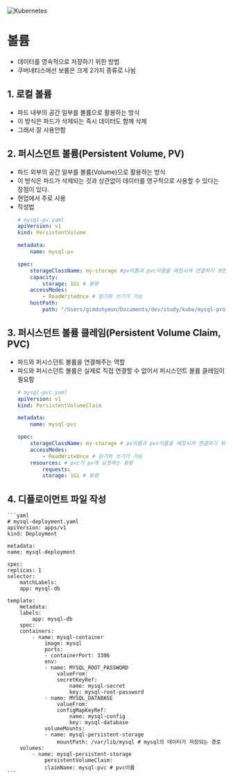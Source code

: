 ![Kubernetes](https://github.com/user-attachments/assets/3ec2d35d-184a-480a-878f-1f89f9547880)

# 볼륨
- 데이터를 영속적으로 저장하기 위한 방법
- 쿠버네티스에선 보륨은 크게 2가지 종류로 나뉨

## 1. 로컬 볼륨
- 파드 내부의 공간 일부를 볼륨으로 활용하는 방식
- 이 방식은 파드가 삭제되는 즉시 데이터도 함께 삭제
- 그래서 잘 사용안함

## 2. 퍼시스던트 볼륨(Persistent Volume, PV)
- 파드 외부의 공간 일부를 볼륨(Volume)으로 활용하는 방식
- 이 방식은 파드가 삭제되는 것과 상관없이 데이터를 영구적으로 사용할 수 있다는 장점이 있다.
- 현업에서 주로 사용
- 작성법
    ```yaml
    # mysql-pv.yaml
    apiVersion: v1
    kind: PersistentVolume

    metadata:
        name: mysql-pv

    spec:
        storageClassName: my-storage #pv이름과 pvc이름을 매칭시켜 연결하기 위한 이름
        capacity:
            storage: 1Gi # 용량
        accessModes:
            - ReadWriteOnce # 읽기와 쓰기가 가능
        hostPath: 
            path: "/Users/gimduhyeon/Documents/dev/study/kube/mysql-project/data" # 쿠버네티스가 사용할 경로(내 실제 경로를 사용해야함)
    ```

## 3. 퍼시스던트 볼륨 클레임(Persistent Volume Claim, PVC)
- 파드와 퍼시스던트 볼륨을 연결해주는 역할
- 파드와 퍼시스던트 볼륨은 실제로 직접 연결할 수 없어서 퍼시스던트 볼륨 클레임이 필요함
    ```yaml
    # mysql-pvc.yaml
    apiVersion: v1
    kind: PersistentVolumeClaim

    metadata:
        name: mysql-pvc

    spec: 
        storageClassName: my-storage # pv이름과 pvc이름을 매칭시켜 연결하기 위한 이름
        accessModes:
            - ReadWriteOnce # 읽기와 쓰기가 가능
        resources: # pvc가 pv에 요청하는 용량
            requests:
            storage: 1Gi # 용량
    ```

## 4. 디플로이먼트 파일 작성
    ```yaml
    # mysql-deployment.yaml
    apiVersion: apps/v1
    kind: Deployment

    metadata:
    name: mysql-deployment

    spec:
    replicas: 1
    selector:
        matchLabels:
        app: mysql-db
        
    template:
        metadata:
        labels:
            app: mysql-db
        spec:
        containers:
            - name: mysql-container
                image: mysql
                ports:
                - containerPort: 3306
                env:
                - name: MYSQL_ROOT_PASSWORD
                    valueFrom: 
                    secretKeyRef:
                        name: mysql-secret
                        key: mysql-root-password
                - name: MYSQL_DATABASE
                    valueFrom:
                    configMapKeyRef:
                        name: mysql-config
                        key: mysql-database
                volumeMounts:
                - name: mysql-persistent-storage
                    mountPath: /var/lib/mysql # mysql의 데이터가 저장되는 경로
        volumes:
            - name: mysql-persistent-storage
                persistentVolumeClaim:
                claimName: mysql-pvc # pvc이름
    ```
